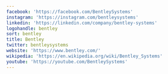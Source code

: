 ```yaml
---
facebook: 'https://facebook.com/BentleySystems'
instagram: 'https://instagram.com/bentleysystems'
linkedin: 'https://linkedin.com/company/bentley-systems'
logohandle: bentley
sort: bentley
title: Bentley
twitter: bentleysystems
website: 'https://www.bentley.com/'
wikipedia: 'https://en.wikipedia.org/wiki/Bentley_Systems'
youtube: 'https://youtube.com/BentleySystems'
---
```

